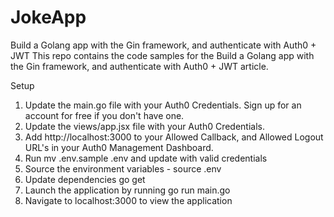 # JokeApp


Build a Golang app with the Gin framework, and authenticate with Auth0 + JWT
This repo contains the code samples for the Build a Golang app with the Gin framework, and authenticate with Auth0 + JWT article.

Setup
1) Update the main.go file with your Auth0 Credentials. Sign up for an account for free if you don't have one.
2) Update the views/app.jsx file with your Auth0 Credentials.
3) Add http://localhost:3000 to your Allowed Callback, and Allowed Logout URL's in your Auth0 Management Dashboard.
4) Run mv .env.sample .env and update with valid credentials
5) Source the environment variables - source .env
6) Update dependencies go get
7) Launch the application by running go run main.go
8) Navigate to localhost:3000 to view the application

